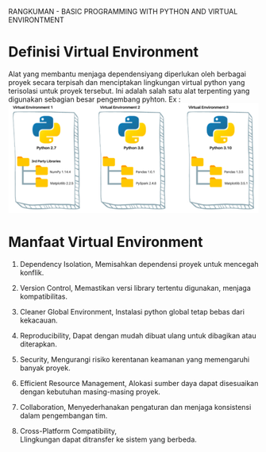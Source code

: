 RANGKUMAN - BASIC PROGRAMMING WITH PYTHON AND VIRTUAL ENVIRONTMENT

# Definisi Virtual Environment
Alat yang membantu menjaga dependensiyang diperlukan oleh berbagai proyek secara terpisah dan menciptakan lingkungan virtual python yang terisolasi untuk proyek tersebut. Ini adalah salah satu alat terpenting yang digunakan sebagian besar pengembang pyhton. Ex : 
![alt text](image.png)

# Manfaat Virtual Environment
1. Dependency Isolation, 
Memisahkan dependensi proyek untuk mencegah konflik.

2. Version Control, 
Memastikan versi library tertentu digunakan, menjaga kompatibilitas.

3. Cleaner Global Environment, 
Instalasi python global tetap bebas dari kekacauan.

4. Reproducibility, 
Dapat dengan mudah dibuat ulang untuk dibagikan atau diterapkan.

5. Security, 
Mengurangi risiko kerentanan keamanan yang memengaruhi banyak proyek.

6. Efficient Resource Management, 
Alokasi sumber daya dapat disesuaikan dengan kebutuhan masing-masing proyek.

7. Collaboration, 
Menyederhanakan pengaturan dan menjaga konsistensi dalam pengembangan tim.

8. Cross-Platform Compatibility,  
Llingkungan dapat ditransfer ke sistem yang berbeda.